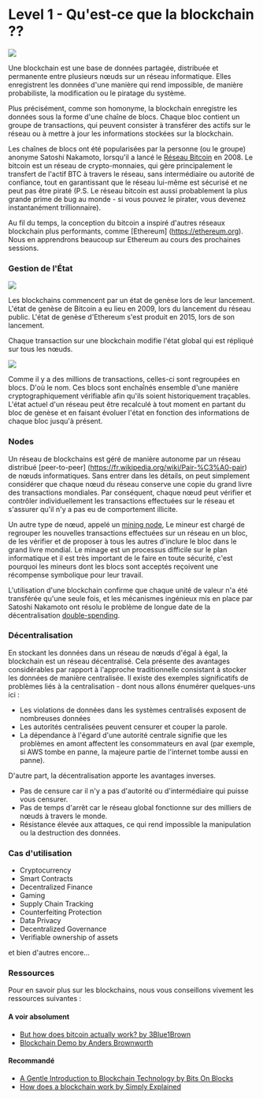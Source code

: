# Level 1 - Qu'est-ce que la blockchain ??
![](https://i.imgur.com/Pn1B0t8.png)

Une blockchain est une base de données partagée, distribuée et permanente entre plusieurs nœuds sur un réseau informatique. Elles enregistrent les données d'une manière qui rend impossible, de manière probabiliste, la modification ou le piratage du système.

Plus précisément, comme son homonyme, la blockchain enregistre les données sous la forme d'une chaîne de blocs. Chaque bloc contient un groupe de transactions, qui peuvent consister à transférer des actifs sur le réseau ou à mettre à jour les informations stockées sur la blockchain.

Les chaînes de blocs ont été popularisées par la personne (ou le groupe) anonyme Satoshi Nakamoto, lorsqu'il a lancé le [Réseau Bitcoin](https://bitcoin.org) en 2008. Le bitcoin est un réseau de crypto-monnaies, qui gère principalement le transfert de l'actif BTC à travers le réseau, sans intermédiaire ou autorité de confiance, tout en garantissant que le réseau lui-même est sécurisé et ne peut pas être piraté (P.S. Le réseau bitcoin est aussi probablement la plus grande prime de bug au monde - si vous pouvez le pirater, vous devenez instantanément trillionnaire).

<Quiz questionId="25642ab6-6359-4d96-b361-9bcda3924821" />

Au fil du temps, la conception du bitcoin a inspiré d'autres réseaux blockchain plus performants, comme [Ethereum] (https://ethereum.org). Nous en apprendrons beaucoup sur Ethereum au cours des prochaines sessions.

<Quiz questionId="aa97ba07-0129-461a-a162-c10f029d26c6" />

### Gestion de l'État

![](https://i.imgur.com/VQySjQu.png)

Les blockchains commencent par un état de genèse lors de leur lancement. L'état de genèse de Bitcoin a eu lieu en 2009, lors du lancement du réseau public. L'état de genèse d'Ethereum s'est produit en 2015, lors de son lancement.

Chaque transaction sur une blockchain modifie l'état global qui est répliqué sur tous les nœuds. 

<Quiz questionId="d2cb1910-40ac-481a-bf64-b117fe029182" />

![](https://i.imgur.com/wjK9Foy.png)

Comme il y a des millions de transactions, celles-ci sont regroupées en blocs. D'où le nom. Ces blocs sont enchaînés ensemble d'une manière cryptographiquement vérifiable afin qu'ils soient historiquement traçables. L'état actuel d'un réseau peut être recalculé à tout moment en partant du bloc de genèse et en faisant évoluer l'état en fonction des informations de chaque bloc jusqu'à présent.

<Quiz questionId="c7163d6f-a474-460d-93f8-ab11e6253af4" />

### Nodes

Un réseau de blockchains est géré de manière autonome par un réseau distribué [peer-to-peer] (https://fr.wikipedia.org/wiki/Pair-%C3%A0-pair) de nœuds informatiques. Sans entrer dans les détails, on peut simplement considérer que chaque nœud du réseau conserve une copie du grand livre des transactions mondiales. Par conséquent, chaque nœud peut vérifier et contrôler individuellement les transactions effectuées sur le réseau et s'assurer qu'il n'y a pas eu de comportement illicite.

Un autre type de nœud, appelé un [mining node](https://en.wikipedia.org/wiki/Bitcoin#Mining), Le mineur est chargé de regrouper les nouvelles transactions effectuées sur un réseau en un bloc, de les vérifier et de proposer à tous les autres d'inclure le bloc dans le grand livre mondial. Le minage est un processus difficile sur le plan informatique et il est très important de le faire en toute sécurité, c'est pourquoi les mineurs dont les blocs sont acceptés reçoivent une récompense symbolique pour leur travail.

<Quiz questionId="a96d92ca-5044-4d9e-b4c7-b094370a307f" />

<Quiz questionId="cda75960-e266-4deb-b317-20ccdcae9b98" />

L'utilisation d'une blockchain confirme que chaque unité de valeur n'a été transférée qu'une seule fois, et les mécanismes ingénieux mis en place par Satoshi Nakamoto ont résolu le problème de longue date de la décentralisation [double-spending](https://en.wikipedia.org/wiki/Double-spending).

<Quiz questionId="229ed272-9cd3-4b42-936d-871cb2cfac3d" />

### Décentralisation
En stockant les données dans un réseau de nœuds d'égal à égal, la blockchain est un réseau décentralisé. Cela présente des avantages considérables par rapport à l'approche traditionnelle consistant à stocker les données de manière centralisée. Il existe des exemples significatifs de problèmes liés à la centralisation - dont nous allons énumérer quelques-uns ici :

- Les violations de données dans les systèmes centralisés exposent de nombreuses données
- Les autorités centralisées peuvent censurer et couper la parole.
- La dépendance à l'égard d'une autorité centrale signifie que les problèmes en amont affectent les consommateurs en aval (par exemple, si AWS tombe en panne, la majeure partie de l'internet tombe aussi en panne).

<Quiz questionId="156de364-a10f-49fd-a669-05f3762dbab1" />

D'autre part, la décentralisation apporte les avantages inverses.
- Pas de censure car il n'y a pas d'autorité ou d'intermédiaire qui puisse vous censurer.
- Pas de temps d'arrêt car le réseau global fonctionne sur des milliers de nœuds à travers le monde.
- Résistance élevée aux attaques, ce qui rend impossible la manipulation ou la destruction des données.


### Cas d'utilisation

- Cryptocurrency
- Smart Contracts
- Decentralized Finance
- Gaming
- Supply Chain Tracking
- Counterfeiting Protection
- Data Privacy
- Decentralized Governance
- Verifiable ownership of assets

et bien d'autres encore...

<Quiz questionId="694123d0-2716-463c-9f14-bb838b02a971" />

### Ressources

Pour en savoir plus sur les blockchains, nous vous conseillons vivement les ressources suivantes :

#### A voir absolument
- [But how does bitcoin actually work? by 3Blue1Brown](https://www.youtube.com/watch?v=bBC-nXj3Ng4)
- [Blockchain Demo by Anders Brownworth](https://andersbrownworth.com/blockchain/)

<Quiz questionId="faf19815-bb85-4e21-80aa-e2f7cb1bd6b7" />

#### Recommandé
- [A Gentle Introduction to Blockchain Technology by Bits On Blocks](https://bitsonblocks.net/2015/09/09/gentle-introduction-blockchain-technology/)
- [How does a blockchain work by Simply Explained](https://www.youtube.com/watch?v=SSo_EIwHSd4)

<SubmitQuiz />
